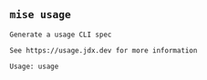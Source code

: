 ## `mise usage`

```text
Generate a usage CLI spec

See https://usage.jdx.dev for more information

Usage: usage
```

